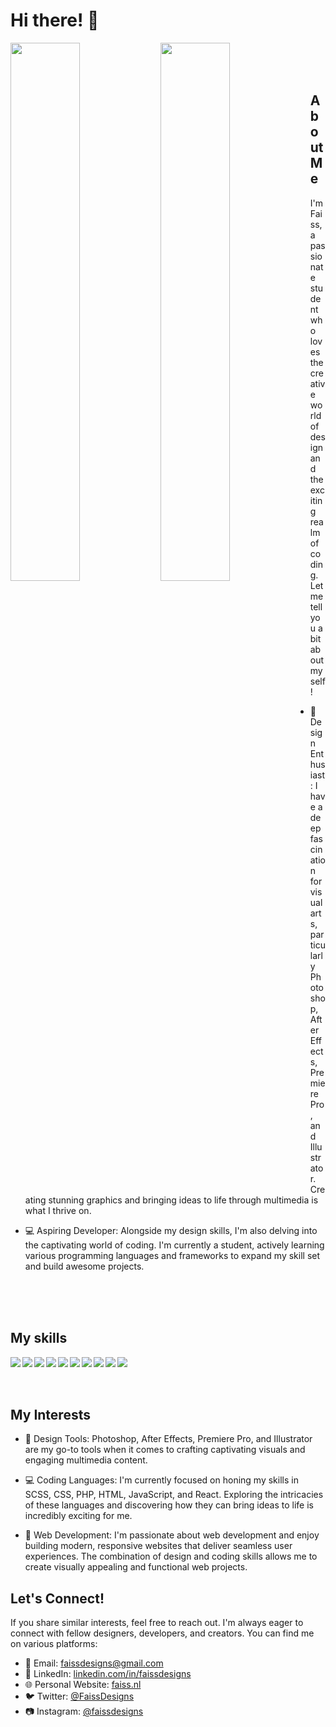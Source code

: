 # Hi there! 👋

<div>
  <img align="left" width="47%" src="https://github-readme-stats.vercel.app/api?username=Faiiss&show_icons=true&theme=radical"/>
  <img align="left" width="47%" src="https://github-readme-stats.vercel.app/api/top-langs/?username=Faiiss&layout=compact"/>
</div>

<br />
<br />
<br />

## About Me

I'm Faiss, a passionate student who loves the creative world of design and the exciting realm of coding. Let me tell you a bit about myself!
- 🎨 Design Enthusiast: I have a deep fascination for visual arts, particularly Photoshop, After Effects, Premiere Pro, and Illustrator. Creating stunning graphics and bringing ideas to life through multimedia is what I thrive on.

- 💻 Aspiring Developer: Alongside my design skills, I'm also delving into the captivating world of coding. I'm currently a student, actively learning various programming languages and frameworks to expand my skill set and build awesome projects.

<br />
<br />
<br />

## My skills

<span style="margin-right: 5px;">
  <img align="left" src="https://img.shields.io/badge/Adobe%20After%20Effects-9999FF.svg?style=for-the-badge&logo=Adobe%20After%20Effects&logoColor=white"/>
</span>

<span style="margin-right: 5px;">
  <img align="left" src="https://img.shields.io/badge/adobe%20illustrator-%23FF9A00.svg?style=for-the-badge&logo=adobe%20illustrator&logoColor=white"/>
</span>

<span style="margin-right: 5px;">
  <img align="left" src="https://img.shields.io/badge/adobe%20photoshop-%2331A8FF.svg?style=for-the-badge&logo=adobe%20photoshop&logoColor=white"/>
</span>

<span style="margin-right: 5px;">
  <img align="left" src="https://img.shields.io/badge/Adobe%20Premiere%20Pro-9999FF.svg?style=for-the-badge&logo=Adobe%20Premiere%20Pro&logoColor=white"/>
</span>

<span style="margin-right: 5px;">
  <img align="left" src="https://img.shields.io/badge/Adobe%20XD-470137?style=for-the-badge&logo=Adobe%20XD&logoColor=#FF61F6"/>
</span>

<span style="margin-right: 5px;">
  <img align="left" src="https://img.shields.io/badge/html5-%23E34F26.svg?style=for-the-badge&logo=html5&logoColor=white"/>
</span>

<span style="margin-right: 5px;">
  <img align="left" src="https://img.shields.io/badge/javascript-%23323330.svg?style=for-the-badge&logo=javascript&logoColor=%23F7DF1E"/>
</span>

<span style="margin-right: 5px;">
  <img align="left" src="https://img.shields.io/badge/php-%23777BB4.svg?style=for-the-badge&logo=php&logoColor=white"/>
</span>

<span style="margin-right: 5px;">
  <img align="left" src="https://img.shields.io/badge/css3-%231572B6.svg?style=for-the-badge&logo=css3&logoColor=white"/>
</span>

<span style="margin-right: 5px;">
  <img align="left" src="https://img.shields.io/badge/WordPress-%23117AC9.svg?style=for-the-badge&logo=WordPress&logoColor=white"/>
</span>



<br />
<br />
<br />

## My Interests

- 🌈 Design Tools: Photoshop, After Effects, Premiere Pro, and Illustrator are my go-to tools when it comes to crafting captivating visuals and engaging multimedia content.

- 💻 Coding Languages: I'm currently focused on honing my skills in SCSS, CSS, PHP, HTML, JavaScript, and React. Exploring the intricacies of these languages and discovering how they can bring ideas to life is incredibly exciting for me.

- 🚀 Web Development: I'm passionate about web development and enjoy building modern, responsive websites that deliver seamless user experiences. The combination of design and coding skills allows me to create visually appealing and functional web projects.

## Let's Connect!

If you share similar interests, feel free to reach out. I'm always eager to connect with fellow designers, developers, and creators. 
You can find me on various platforms:

- 📧 Email: [faissdesigns@gmail.com](mailto:faissdesigns@gmail.com)
- 🔗 LinkedIn: [linkedin.com/in/faissdesigns](https://www.linkedin.com/in/faiss-designs-3160a423b/)
- 🌐 Personal Website: [faiss.nl](https://faiss.nl)
- 🐦 Twitter: [@FaissDesigns](https://twitter.com/FaissDesigns)
- 📷 Instagram: [@faissdesigns](https://instagram.com/faissdesigns)
